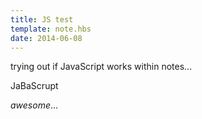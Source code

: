 ```yaml
---
title: JS test
template: note.hbs
date: 2014-06-08
---
```

trying out if JavaScript works within notes...

<div id="jsplayground">JaBaScrupt</div>

*awesome*...

<script src="test.js" type="text/javascript"></script>
